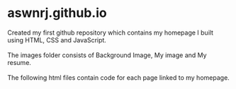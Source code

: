 # aswnrj.github.io
Created my first github repository which contains my homepage I built using HTML, CSS and JavaScript. <br><br>
The images folder consists of Background Image, My image and My resume.<br><br>
The following html files contain code for each page linked to my homepage.
